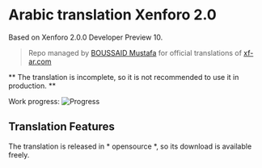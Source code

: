 # Arabic translation Xenforo 2.0
Based on Xenforo 2.0.0 Developer Preview 10.
>Repo managed by [BOUSSAID Mustafa](https://github.com/boussaid) for official translations of [xf-ar.com](https://www.xf-ar.com/)

** The translation is incomplete, so it is not recommended to use it in production. **

Work progress: ![Progress](http://progressed.io/bar/85)

## Translation Features
The translation is released in * opensource *, so its download is available freely.